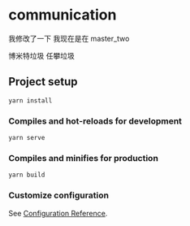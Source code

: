 # communication
我修改了一下
我现在是在 master_two

博米特垃圾
任攀垃圾
## Project setup
```
yarn install
```

### Compiles and hot-reloads for development
```
yarn serve
```

### Compiles and minifies for production
```
yarn build
```

### Customize configuration
See [Configuration Reference](https://cli.vuejs.org/config/).
